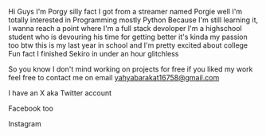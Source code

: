 Hi Guys
I'm Porgy silly fact I got from a streamer named Porgie
well I'm totally interested in Programming mostly Python Because I'm still learning it, I wanna reach a point where I'm a full stack devoloper
I'm a highschool student who is devouring his time for getting better it's kinda my passion too
btw this is my last year in school and I'm pretty excited about college
Fun fact I finished Sekiro in under an hour glitchless 




 So you know I don't mind working on projects for free if you liked my work 
feel free to contact me on email
yahyabarakat16758@gmail.com

I have an X aka Twitter account

Facebook too

Instagram



